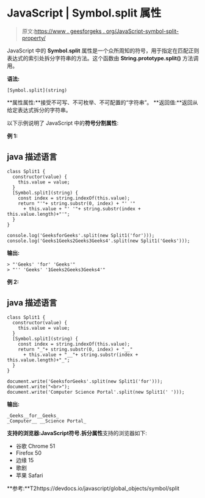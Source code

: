 # JavaScript | Symbol.split 属性

> 原文:[https://www . geesforgeks . org/JavaScript-symbol-split-property/](https://www.geeksforgeeks.org/javascript-symbol-split-property/)

JavaScript 中的 **Symbol.split** 属性是一个众所周知的符号，用于指定在匹配正则表达式的索引处拆分字符串的方法。这个函数由 **String.prototype.split()** 方法调用。

**语法:**

```
[Symbol.split](string)

```

**属性属性:**接受不可写、不可枚举、不可配置的“字符串”。
**返回值:**返回从给定表达式拆分的字符串。

以下示例说明了 JavaScript 中的**符号分割属性**:

**例 1:**

## java 描述语言

```
class Split1 {
  constructor(value) {
    this.value = value;
  }
  [Symbol.split](string) {
    const index = string.indexOf(this.value);
    return "'"+ string.substr(0, index) + "' '"
      + this.value + "' '"+ string.substr(index + this.value.length)+"'";
  }
}

console.log('GeeksforGeeks'.split(new Split1('for')));
console.log('Geeks1Geeks2Geeks3Geeks4'.split(new Split1('Geeks')));
```

**输出:**

```
> "'Geeks' 'for' 'Geeks'"
> "'' 'Geeks' '1Geeks2Geeks3Geeks4'"

```

**例 2:**

## java 描述语言

```
class Split1 {
  constructor(value) {
    this.value = value;
  }
  [Symbol.split](string) {
    const index = string.indexOf(this.value);
    return "_"+ string.substr(0, index) + "__"
      + this.value + "__"+ string.substr(index + this.value.length)+"_";
  }
}

document.write('GeeksforGeeks'.split(new Split1('for')));
document.write("<br>");
document.write('Computer Science Portal'.split(new Split1(' ')));
```

**输出:**

```
_Geeks__for__Geeks_
_Computer__ __Science Portal_

```

**支持的浏览器:**JavaScript**符号.拆分属性**支持的浏览器如下:

*   谷歌 Chrome 51
*   Firefox 50
*   边缘 15
*   歌剧
*   苹果 Safari

**参考:**T2https://devdocs.io/javascript/global_objects/symbol/split